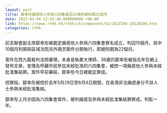 ```yaml
---
layout: post
title: 鄒幸彤煽惑他人參與六四集會囚15個月總刑期22個月
date: 2022-01-04 12:55:48.000000000 +08:00
link: https://news.rthk.hk/rthk/ch/component/k2/1627266-20220104.htm
categories: rthk
---
```


前支聯會副主席鄒幸彤被裁定煽惑他人參與六四集會罪名成立，判囚15個月，其中10個月刑期與區域法院另外兩宗案件分期執行，即總刑期為22個月。

案件在西九龍裁判法院審理，本身是執業大律師、36歲的鄒幸彤被指去年在網上發布文章，宣傳及呼籲市民參加未經批准的六四集會，被控一項煽惑他人參與未經批准集結罪。案件早前審結，鄒幸彤今日被裁定罪成。

控罪指，鄒幸彤被控於去年5月29日至6月4日期間，在香港非法煽惑身分不詳人士參與未經批准集結。

鄒幸彤上月亦因為六四集會案件，被判煽惑及參與未經批准集結罪罪成，判監一年。
